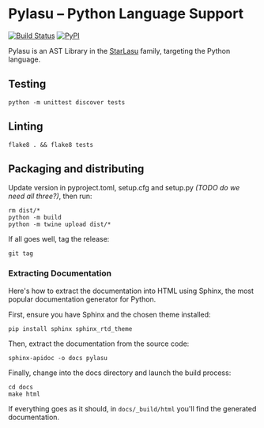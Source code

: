 # Pylasu – Python Language Support #

[![Build Status](https://github.com/Strumenta/pylasu/actions/workflows/pythonapp.yml/badge.svg)](https://github.com/Strumenta/pylasu/actions/workflows/pythonapp.yml)
[![PyPI](https://img.shields.io/pypi/v/pylasu.svg)](https://pypi.org/project/pylasu)

Pylasu is an AST Library in the [StarLasu](https://github.com/Strumenta/StarLasu) family, targeting the Python language.

## Testing

```shell
python -m unittest discover tests 
```

## Linting

```shell
flake8 . && flake8 tests
```

## Packaging and distributing

Update version in pyproject.toml, setup.cfg and setup.py _(TODO do we need all three?)_, then run:

```shell
rm dist/*
python -m build
python -m twine upload dist/*
```

If all goes well, tag the release:

```shell
git tag 
```

### Extracting Documentation

Here's how to extract the documentation into HTML using Sphinx, the most popular documentation generator for Python.

First, ensure you have Sphinx and the chosen theme installed:
```shell
pip install sphinx sphinx_rtd_theme
```

Then, extract the documentation from the source code:
```shell
sphinx-apidoc -o docs pylasu
```

Finally, change into the docs directory and launch the build process:
```shell
cd docs
make html
```

If everything goes as it should, in `docs/_build/html` you'll find the generated documentation.
